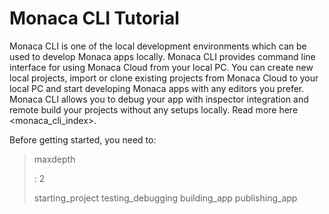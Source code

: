 Monaca CLI Tutorial
===================

Monaca CLI is one of the local development environments which can be
used to develop Monaca apps locally. Monaca CLI provides command line
interface for using Monaca Cloud from your local PC. You can create new
local projects, import or clone existing projects from Monaca Cloud to
your local PC and start developing Monaca apps with any editors you
prefer. Monaca CLI allows you to debug your app with inspector
integration and remote build your projects without any setups locally.
Read more here &lt;monaca\_cli\_index&gt;.

Before getting started, you need to:

> maxdepth
>
> :   2
>
> starting\_project testing\_debugging building\_app publishing\_app
